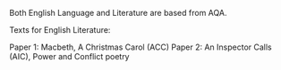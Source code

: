 Both English Language and Literature are based from AQA.

Texts for English Literature:

Paper 1: Macbeth, A Christmas Carol (ACC)
Paper 2: An Inspector Calls (AIC), Power and Conflict poetry

